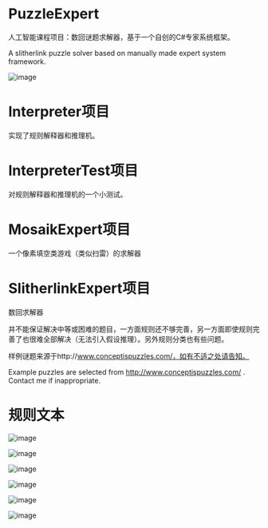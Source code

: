 # PuzzleExpert
人工智能课程项目：数回谜题求解器，基于一个自创的C#专家系统框架。

A slitherlink puzzle solver based on manually made expert system framework.

![image](https://github.com/instr3/PuzzleExpert/raw/master/Screenshot/slitherlinksolver.png)

# Interpreter项目
实现了规则解释器和推理机。

# InterpreterTest项目
对规则解释器和推理机的一个小测试。

# MosaikExpert项目
一个像素填空类游戏（类似扫雷）的求解器

# SlitherlinkExpert项目
数回求解器

并不能保证解决中等或困难的题目，一方面规则还不够完善，另一方面即使规则完善了也很难全部解决（无法引入假设推理）。另外规则分类也有些问题。

样例谜题来源于http://www.conceptispuzzles.com/，如有不适之处请告知。

Example puzzles are selected from http://www.conceptispuzzles.com/ . Contact me if inappropriate.

# 规则文本
![image](https://github.com/instr3/PuzzleExpert/raw/master/Screenshot/Document-page-001.jpg)

![image](https://github.com/instr3/PuzzleExpert/raw/master/Screenshot/Document-page-002.jpg)

![image](https://github.com/instr3/PuzzleExpert/raw/master/Screenshot/Document-page-003.jpg)

![image](https://github.com/instr3/PuzzleExpert/raw/master/Screenshot/Document-page-004.jpg)

![image](https://github.com/instr3/PuzzleExpert/raw/master/Screenshot/Document-page-005.jpg)

![image](https://github.com/instr3/PuzzleExpert/raw/master/Screenshot/Document-page-006.jpg)
